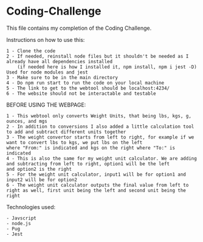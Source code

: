 # Coding-Challenge

This file contains my completion of the Coding Challenge.


Instructions on how to use this:

    1 - Clone the code
    2 - If needed, reinstall node files but it shouldn't be needed as I already have all dependencies installed
        (if needed here is how I installed it, npm install, npm i jest -D) Used for node modules and jest 
    3 - Make sure to be in the main directory
    4 - Do npm run start to run the code on your local machine
    5 - The link to get to the webtool should be localhost:4234/
    6 - The website should not be interactable and testable



BEFORE USING THE WEBPAGE:

    1 - This webtool only converts Weight Units, that being lbs, kgs, g, ounces, and mgs
    2 - In addition to conversions I also added a little calculation tool to add and subtract different units together
    3 - The weight convertor starts from left to right, for example if we want to convert lbs to kgs, we put lbs on the left
    where "From:" is indicated and kgs on the right where "To:" is indicated
    4 - This is also the same for my weight unit calculator. We are adding and subtracting from left to right, option1 will be the left
    and option2 is the right
    5 - For the weight unit calculator, input1 will be for option1 and input2 will be for option2
    6 - The weight unit calculator outputs the final value from left to right as well, first unit being the left and second unit being the right

Technologies used:

    - Javscript
    - node.js
    - Pug
    - Jest
